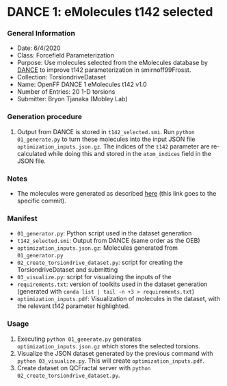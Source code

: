 # DANCE 1: eMolecules t142 selected

### General Information

- Date: 6/4/2020
- Class: Forcefield Parameterization
- Purpose: Use molecules selected from the eMolecules database by
  [DANCE](https://github.com/btjnaka/dance) to improve t142 parameterization in
  smirnoff99Frosst.
- Collection: TorsiondriveDataset
- Name: OpenFF DANCE 1 eMolecules t142 v1.0
- Number of Entries: 20 1-D torsions
- Submitter: Bryon Tjanaka (Mobley Lab)

### Generation procedure

1. Output from DANCE is stored in `t142_selected.smi`. Run
   `python 01_generate.py` to turn these molecules into the input JSON file
   `optimization_inputs.json.gz`. The indices of the `t142` parameter are
   re-calculated while doing this and stored in the `atom_indices` field in the
   JSON file.

### Notes

- The molecules were generated as described
  [here](https://github.com/btjanaka/dance/blob/c339368b398564cecce7e21cd88fdb3f3d2e363e/examples/t142-emolecules/README.md)
  (this link goes to the specific commit).

### Manifest

- `01_generator.py`: Python script used in the dataset generation
- `t142_selected.smi`: Output from DANCE (same order as the OEB)
- `optimization_inputs.json.gz`: Molecules generated from `01_generator.py`
- `02_create_torsiondrive_dataset.py`: script for creating the
  TorsiondriveDataset and submitting
- `03_visualize.py`: script for visualizing the inputs of the
- `requirements.txt`: version of toolkits used in the dataset generation
  (generated with `conda list | tail -n +3 > requirements.txt`)
- `optimization_inputs.pdf`: Visualization of molecules in the dataset, with
  the relevant t142 parameter highlighted.

### Usage

1. Executing `python 01_generate.py` generates `optimization_inputs.json.gz`
   which stores the selected torsions.
1. Visualize the JSON dataset generated by the previous command with
   `python 03_visualize.py`. This will create `optimization_inputs.pdf`.
1. Create dataset on QCFractal server with
   `python 02_create_torsiondrive_dataset.py`.
